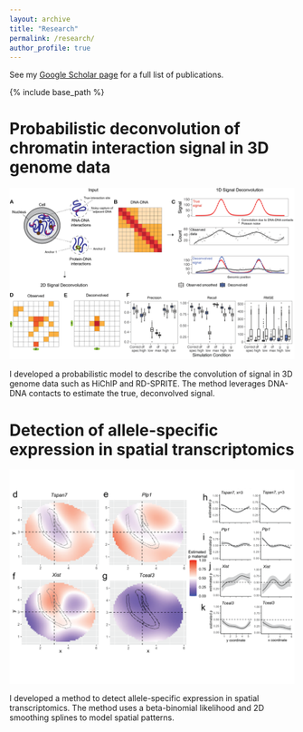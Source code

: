 ```yaml
---
layout: archive
title: "Research"
permalink: /research/
author_profile: true
---
```


See my [Google Scholar page](https://scholar.google.com/citations?user=eE655nYAAAAJ&hl=en) for a full list of publications.

{% include base_path %}


Probabilistic deconvolution of chromatin interaction signal in 3D genome data
======

![Schematic of deconvolution for 3D genome data](/images/decon-fig1.png)

I developed a probabilistic model to describe the convolution of signal in 3D genome
data such as HiChIP and RD-SPRITE. The method leverages DNA-DNA contacts to estimate
the true, deconvolved signal. 


Detection of allele-specific expression in spatial transcriptomics
======

![X-chromosome ASE patterns in Slide-seq](/images/spase.png)

I developed a method to detect allele-specific expression in spatial transcriptomics. The
method uses a beta-binomial likelihood and 2D smoothing splines to model spatial
patterns. 
